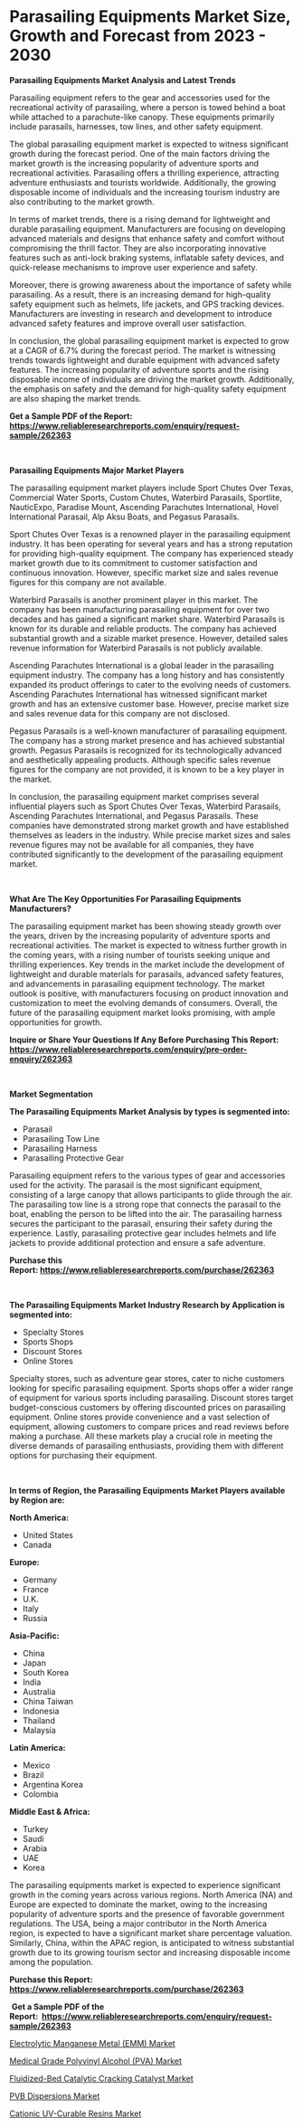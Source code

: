 <p><h1>Parasailing Equipments Market Size, Growth and Forecast from 2023 - 2030</h1></p><p><strong>Parasailing Equipments Market Analysis and Latest Trends</strong></p>
<p><p>Parasailing equipment refers to the gear and accessories used for the recreational activity of parasailing, where a person is towed behind a boat while attached to a parachute-like canopy. These equipments primarily include parasails, harnesses, tow lines, and other safety equipment.</p><p>The global parasailing equipment market is expected to witness significant growth during the forecast period. One of the main factors driving the market growth is the increasing popularity of adventure sports and recreational activities. Parasailing offers a thrilling experience, attracting adventure enthusiasts and tourists worldwide. Additionally, the growing disposable income of individuals and the increasing tourism industry are also contributing to the market growth.</p><p>In terms of market trends, there is a rising demand for lightweight and durable parasailing equipment. Manufacturers are focusing on developing advanced materials and designs that enhance safety and comfort without compromising the thrill factor. They are also incorporating innovative features such as anti-lock braking systems, inflatable safety devices, and quick-release mechanisms to improve user experience and safety.</p><p>Moreover, there is growing awareness about the importance of safety while parasailing. As a result, there is an increasing demand for high-quality safety equipment such as helmets, life jackets, and GPS tracking devices. Manufacturers are investing in research and development to introduce advanced safety features and improve overall user satisfaction.</p><p>In conclusion, the global parasailing equipment market is expected to grow at a CAGR of 6.7% during the forecast period. The market is witnessing trends towards lightweight and durable equipment with advanced safety features. The increasing popularity of adventure sports and the rising disposable income of individuals are driving the market growth. Additionally, the emphasis on safety and the demand for high-quality safety equipment are also shaping the market trends.</p></p>
<p><strong>Get a Sample PDF of the Report:&nbsp; <a href="https://www.reliableresearchreports.com/enquiry/request-sample/262363">https://www.reliableresearchreports.com/enquiry/request-sample/262363</a></strong></p>
<p>&nbsp;</p>
<p><strong>Parasailing Equipments Major Market Players</strong></p>
<p><p>The parasailing equipment market players include Sport Chutes Over Texas, Commercial Water Sports, Custom Chutes, Waterbird Parasails, Sportlite, NauticExpo, Paradise Mount, Ascending Parachutes International, Hovel International Parasail, Alp Aksu Boats, and Pegasus Parasails. </p><p>Sport Chutes Over Texas is a renowned player in the parasailing equipment industry. It has been operating for several years and has a strong reputation for providing high-quality equipment. The company has experienced steady market growth due to its commitment to customer satisfaction and continuous innovation. However, specific market size and sales revenue figures for this company are not available.</p><p>Waterbird Parasails is another prominent player in this market. The company has been manufacturing parasailing equipment for over two decades and has gained a significant market share. Waterbird Parasails is known for its durable and reliable products. The company has achieved substantial growth and a sizable market presence. However, detailed sales revenue information for Waterbird Parasails is not publicly available.</p><p>Ascending Parachutes International is a global leader in the parasailing equipment industry. The company has a long history and has consistently expanded its product offerings to cater to the evolving needs of customers. Ascending Parachutes International has witnessed significant market growth and has an extensive customer base. However, precise market size and sales revenue data for this company are not disclosed.</p><p>Pegasus Parasails is a well-known manufacturer of parasailing equipment. The company has a strong market presence and has achieved substantial growth. Pegasus Parasails is recognized for its technologically advanced and aesthetically appealing products. Although specific sales revenue figures for the company are not provided, it is known to be a key player in the market.</p><p>In conclusion, the parasailing equipment market comprises several influential players such as Sport Chutes Over Texas, Waterbird Parasails, Ascending Parachutes International, and Pegasus Parasails. These companies have demonstrated strong market growth and have established themselves as leaders in the industry. While precise market sizes and sales revenue figures may not be available for all companies, they have contributed significantly to the development of the parasailing equipment market.</p></p>
<p>&nbsp;</p>
<p><strong>What Are The Key Opportunities For Parasailing Equipments Manufacturers?</strong></p>
<p><p>The parasailing equipment market has been showing steady growth over the years, driven by the increasing popularity of adventure sports and recreational activities. The market is expected to witness further growth in the coming years, with a rising number of tourists seeking unique and thrilling experiences. Key trends in the market include the development of lightweight and durable materials for parasails, advanced safety features, and advancements in parasailing equipment technology. The market outlook is positive, with manufacturers focusing on product innovation and customization to meet the evolving demands of consumers. Overall, the future of the parasailing equipment market looks promising, with ample opportunities for growth.</p></p>
<p><strong>Inquire or Share Your Questions If Any Before Purchasing This Report: <a href="https://www.reliableresearchreports.com/enquiry/pre-order-enquiry/262363">https://www.reliableresearchreports.com/enquiry/pre-order-enquiry/262363</a></strong></p>
<p>&nbsp;</p>
<p><strong>Market Segmentation</strong></p>
<p><strong>The Parasailing Equipments Market Analysis by types is segmented into:</strong></p>
<p><ul><li>Parasail</li><li>Parasailing Tow Line</li><li>Parasailing Harness</li><li>Parasailing Protective Gear</li></ul></p>
<p><p>Parasailing equipment refers to the various types of gear and accessories used for the activity. The parasail is the most significant equipment, consisting of a large canopy that allows participants to glide through the air. The parasailing tow line is a strong rope that connects the parasail to the boat, enabling the person to be lifted into the air. The parasailing harness secures the participant to the parasail, ensuring their safety during the experience. Lastly, parasailing protective gear includes helmets and life jackets to provide additional protection and ensure a safe adventure.</p></p>
<p><strong>Purchase this Report:&nbsp;<a href="https://www.reliableresearchreports.com/purchase/262363">https://www.reliableresearchreports.com/purchase/262363</a></strong></p>
<p>&nbsp;</p>
<p><strong>The Parasailing Equipments Market Industry Research by Application is segmented into:</strong></p>
<p><ul><li>Specialty Stores</li><li>Sports Shops</li><li>Discount Stores</li><li>Online Stores</li></ul></p>
<p><p>Specialty stores, such as adventure gear stores, cater to niche customers looking for specific parasailing equipment. Sports shops offer a wider range of equipment for various sports including parasailing. Discount stores target budget-conscious customers by offering discounted prices on parasailing equipment. Online stores provide convenience and a vast selection of equipment, allowing customers to compare prices and read reviews before making a purchase. All these markets play a crucial role in meeting the diverse demands of parasailing enthusiasts, providing them with different options for purchasing their equipment.</p></p>
<p>&nbsp;</p>
<p><strong>In terms of Region, the Parasailing Equipments Market Players available by Region are:</strong></p>
<p>
    <p> <strong> North America: </strong>
        <ul>
            <li>United States</li>
            <li>Canada</li>
        </ul>
        </p> 
    <p> <strong> Europe: </strong>
        <ul>
            <li>Germany</li>
            <li>France</li>
            <li>U.K.</li>
            <li>Italy</li>
            <li>Russia</li>
        </ul>
        </p> 
    <p> <strong> Asia-Pacific: </strong>
        <ul>
            <li>China</li>
            <li>Japan</li>
            <li>South Korea</li>
            <li>India</li>
            <li>Australia</li>
            <li>China Taiwan</li>
            <li>Indonesia</li>
            <li>Thailand</li>
            <li>Malaysia</li>
        </ul>
        </p> 
    <p> <strong> Latin America: </strong>
        <ul>
            <li>Mexico</li>
            <li>Brazil</li>
            <li>Argentina Korea</li>
            <li>Colombia</li>
        </ul>
        </p> 
    <p> <strong> Middle East & Africa: </strong>
        <ul>
            <li>Turkey</li>
            <li>Saudi</li>
            <li>Arabia</li>
            <li>UAE</li>
            <li>Korea</li>
        </ul>
    </p>
    </p>
<p><p>The parasailing equipments market is expected to experience significant growth in the coming years across various regions. North America (NA) and Europe are expected to dominate the market, owing to the increasing popularity of adventure sports and the presence of favorable government regulations. The USA, being a major contributor in the North America region, is expected to have a significant market share percentage valuation. Similarly, China, within the APAC region, is anticipated to witness substantial growth due to its growing tourism sector and increasing disposable income among the population.</p></p>
<p><strong>Purchase this Report: <a href="https://www.reliableresearchreports.com/purchase/262363">https://www.reliableresearchreports.com/purchase/262363</a></strong></p>
<p>&nbsp;<strong>Get a Sample PDF of the Report:&nbsp;&nbsp;<a href="https://www.reliableresearchreports.com/enquiry/request-sample/262363">https://www.reliableresearchreports.com/enquiry/request-sample/262363</a></strong></p>
<p><strong></strong></p>
<p><p><a href="https://medium.com/@jqgvpygpb56374/analyzing-electrolytic-manganese-metal-emm-market-global-industry-perspective-and-forecast-2023-43ad59b95181">Electrolytic Manganese Metal (EMM) Market</a></p><p><a href="https://medium.com/@randyrose31/decoding-medical-grade-polyvinyl-alcohol-pva-market-metrics-market-share-trends-and-growth-fe4dbd0f6ed3">Medical Grade Polyvinyl Alcohol (PVA) Market</a></p><p><a href="https://medium.com/@dylangilbert65/fluidized-bed-catalytic-cracking-catalyst-market-insights-into-market-cagr-market-trends-and-86fd74172776">Fluidized-Bed Catalytic Cracking Catalyst Market</a></p><p><a href="https://medium.com/@nicholasstewart02/pvb-dispersions-market-trends-and-market-analysis-forecasted-for-period-2023-2030-0e6f643f0007">PVB Dispersions Market</a></p><p><a href="https://medium.com/@jeremybates83/cationic-uv-curable-resins-market-analysis-and-sze-forecasted-for-period-from-2023-to-2030-b5d28eb92836">Cationic UV-Curable Resins Market</a></p></p>